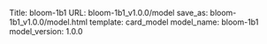 Title: bloom-1b1
URL: bloom-1b1_v1.0.0/model
save_as: bloom-1b1_v1.0.0/model.html
template: card_model
model_name: bloom-1b1
model_version: 1.0.0

